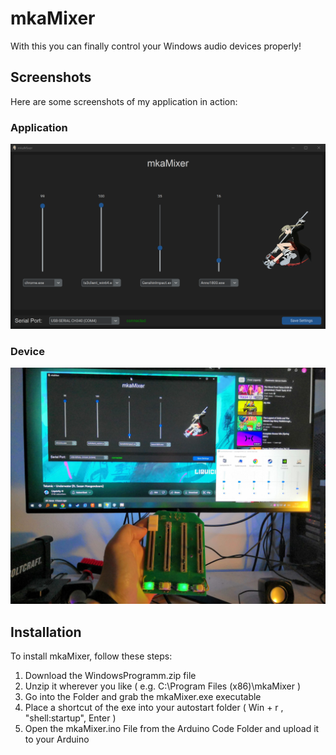 # mkaMixer

With this you can finally control your Windows audio devices properly!

## Screenshots

Here are some screenshots of my application in action:

### Application

![Application](Images/Application.png)

### Device

![Device](Images/Device.jpeg)

## Installation

To install mkaMixer, follow these steps:

1. Download the WindowsProgramm.zip file
2. Unzip it wherever you like ( e.g. C:\Program Files (x86)\mkaMixer )
3. Go into the Folder and grab the mkaMixer.exe executable
4. Place a shortcut of the exe into your autostart folder ( Win + r , "shell:startup", Enter )
5. Open the mkaMixer.ino File from the Arduino Code Folder and upload it to your Arduino

